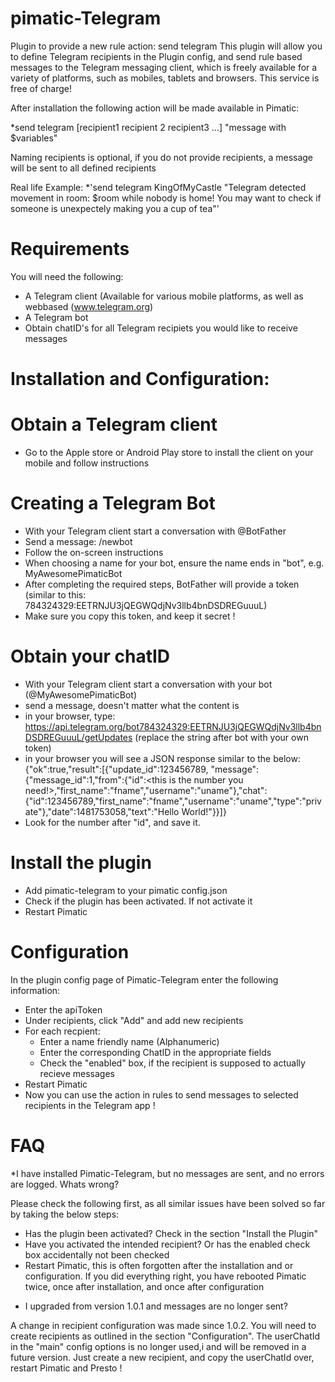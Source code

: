 pimatic-Telegram
=======================

Plugin to provide a new rule action: send telegram
This plugin will allow you to define Telegram recipients in the Plugin config, and send rule based messages to the Telegram messaging client, which is freely available for a variety of platforms, such as mobiles, tablets and browsers. This service is free of charge!

After installation the following action will be made available in Pimatic:

*send telegram [recipient1 recipient 2 recipient3 ...] "message with $variables"

Naming recipients is optional, if you do not provide recipients, a message will be sent to all defined recipients

Real life Example:
*'send telegram KingOfMyCastle "Telegram detected movement in room: $room while nobody is home! You may want to check if someone is unexpectely making you a cup of tea"'

Requirements
========================
You will need the following:
- A Telegram client (Available for various mobile platforms, as well as webbased (www.telegram.org)
- A Telegram bot
- Obtain chatID's for all Telegram recipiets you would like to receive messages

Installation and Configuration:
========================


Obtain a Telegram client
=========================
- Go to the Apple store or Android Play store to install the client on your mobile and follow instructions

Creating a Telegram Bot
=========================
- With your Telegram client start a conversation with @BotFather
- Send a message: /newbot
- Follow the on-screen instructions
- When choosing a name for your bot, ensure the name ends in "bot", e.g. MyAwesomePimaticBot
- After completing the required steps, BotFather will provide a token (similar to this: 784324329:EETRNJU3jQEGWQdjNv3llb4bnDSDREGuuuL)
- Make sure you copy this token, and keep it secret !

Obtain your chatID
========================
- With your Telegram client start a conversation with your bot (@MyAwesomePimaticBot)
- send a message, doesn't matter what the content is
- in your browser, type: https://api.telegram.org/bot784324329:EETRNJU3jQEGWQdjNv3llb4bnDSDREGuuuL/getUpdates (replace the string after bot with your own token)
- in your browser you will see a JSON response similar to the below:
{"ok":true,"result":[{"update_id":123456789,
"message":{"message_id":1,"from":{"id":<this is the number you need!>,"first_name":"fname","username":"uname"},"chat":{"id":123456789,"first_name":"fname","username":"uname","type":"private"},"date":1481753058,"text":"Hello World!"}}]}
- Look for the number after "id", and save it.

Install the plugin
=======================
- Add pimatic-telegram to your pimatic config.json
- Check if the plugin has been activated. If not activate it
- Restart Pimatic

Configuration
=======================
In the plugin config page of Pimatic-Telegram enter the following information:
  - Enter the apiToken
  - Under recipients, click "Add" and add new recipients
   - For each recpient:
      - Enter a name friendly name (Alphanumeric)
      - Enter the corresponding ChatID in the appropriate fields
      - Check the "enabled" box, if the recipient is supposed to actually recieve messages
- Restart Pimatic
- Now you can use the action in rules to send messages to selected recipients in the Telegram app !

FAQ
======================
*I have installed Pimatic-Telegram, but no messages are sent, and no errors are logged. Whats wrong?

Please check the following first, as all similar issues have been solved so far by taking the below steps:
- Has the plugin been activated? Check in the section "Install the Plugin"
- Have you activated the intended recipient? Or has the enabled check box accidentally not been checked
- Restart Pimatic, this is often forgotten after the installation and or configuration. If you did everything right, you have rebooted Pimatic twice, once after installation, and once after configuration

* I upgraded from version 1.0.1 and messages are no longer sent?

A change in recipient configuration was made since 1.0.2. You will need to create recipients as outlined in the section "Configuration". The userChatId in the "main" config options is no longer used,i and will be removed in a future version.
Just create a new recipient, and copy the userChatId over, restart Pimatic and Presto !
